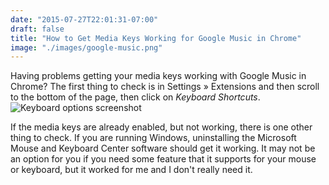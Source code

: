 ```yaml
---
date: "2015-07-27T22:01:31-07:00"
draft: false
title: "How to Get Media Keys Working for Google Music in Chrome"
image: "./images/google-music.png"
---
```


Having problems getting your media keys working with Google Music in Chrome? The first thing to check is in Settings &raquo; Extensions and then scroll to the bottom of the page, then click on _Keyboard Shortcuts_. 
![Keyboard options screenshot](/images/google-music-keyboard-options.png)

If the media keys are already enabled, but not working, there is one other thing to check. If you are running Windows, uninstalling the Microsoft Mouse and Keyboard Center software should get it working. It may not be an option for you if you need some feature that it supports for your mouse or keyboard, but it worked for me and I don't really need it.

